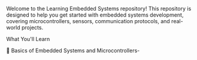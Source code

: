 Welcome to the Learning Embedded Systems repository! This repository is designed to help you get started with embedded systems development, covering microcontrollers, sensors, communication protocols, and real-world projects.

What You'll Learn

📌 Basics of Embedded Systems and Microcontrollers-
